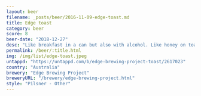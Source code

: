 ```yaml
---
layout: beer
filename: _posts/beer/2016-11-09-edge-toast.md
title: Edge toast
category: beer
score: 8
beer-date: "2018-12-27"
desc: "Like breakfast in a can but also with alcohol. Like honey on toast"
permalink: /beer/:title.html
img: /img/list/edge-toast.jpeg
untappd: "https://untappd.com/b/edge-brewing-project-toast/2617023"
country: "Australia"
brewery: "Edge Brewing Project"
breweryURL: "/brewery/edge-brewing-project.html"
style: "Pilsner - Other"
---
```

